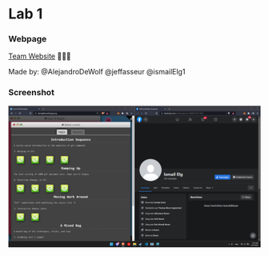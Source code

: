 # Lab 1 

### Webpage
[Team Website](https://github.com/AlejandroDeWolf/lab1-website) 👦👦👦

Made by: @AlejandroDeWolf @jeffasseur @ismailElg1

### Screenshot

![screenshot of learngitbranching](screenshot.png)